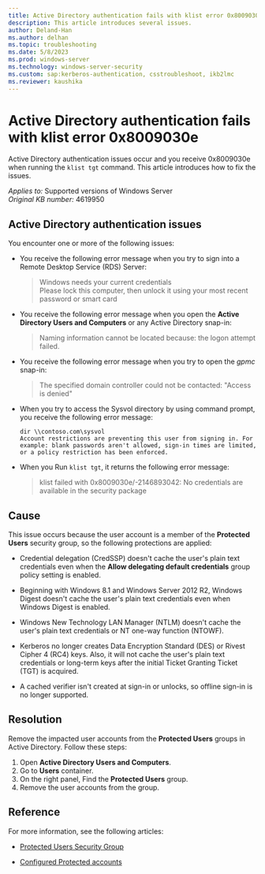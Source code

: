```yaml
---
title: Active Directory authentication fails with klist error 0x8009030e
description: This article introduces several issues.
author: Deland-Han
ms.author: delhan
ms.topic: troubleshooting
ms.date: 5/8/2023
ms.prod: windows-server
ms.technology: windows-server-security
ms.custom: sap:kerberos-authentication, csstroubleshoot, ikb2lmc
ms.reviewer: kaushika
---
```

# Active Directory authentication fails with klist error 0x8009030e

Active Directory authentication issues occur and you receive 0x8009030e when running the `klist tgt` command. This article introduces how to fix the issues.

_Applies to:_ Supported versions of Windows Server  
_Original KB number:_ 4619950

## Active Directory authentication issues

You encounter one or more of the following issues:

- You receive the following error message when you try to sign into a Remote Desktop Service \(RDS\) Server:

  > Windows needs your current credentials  
  > Please lock this computer, then unlock it using your most recent password or smart card

- You receive the following error message when you open the **Active Directory Users and Computers** or any Active Directory snap-in:

  > Naming information cannot be located because: the logon attempt failed.

- You receive the following error message when you try to open the *gpmc* snap-in:

  > The specified domain controller could not be contacted: "Access is denied"

- When you try to access the Sysvol directory by using command prompt, you receive the following error message:

  ```console
  dir \\contoso.com\sysvol
  Account restrictions are preventing this user from signing in. For example: blank passwords aren't allowed, sign-in times are limited, or a policy restriction has been enforced.
  ```

- When you Run `klist tgt`, it returns the following error message:

  > klist failed with 0x8009030e/-2146893042: No credentials are available in the security package

## Cause

This issue occurs because the user account is a member of the **Protected Users** security group, so the following protections are applied:

- Credential delegation (CredSSP) doesn't cache the user's plain text credentials even when the **Allow delegating default credentials** group policy setting is enabled.

- Beginning with Windows 8.1 and Windows Server 2012 R2, Windows Digest doesn't cache the user's plain text credentials even when Windows Digest is enabled.

- Windows New Technology LAN Manager \(NTLM\) doesn't cache the user's plain text credentials or NT one-way function (NTOWF).

- Kerberos no longer creates Data Encryption Standard \(DES\) or Rivest Cipher 4 \(RC4\) keys. Also, it will not cache the user's plain text credentials or long-term keys after the initial Ticket Granting Ticket \(TGT\) is acquired.

- A cached verifier isn't created at sign-in or unlocks, so offline sign-in is no longer supported.

## Resolution

Remove the impacted user accounts from the **Protected Users** groups in Active Directory. Follow these steps:

1. Open **Active Directory Users and Computers**.
2. Go to **Users** container.
3. On the right panel,  Find the **Protected Users** group.
4. Remove the user accounts from the group.

## Reference

For more information, see the following articles:

- [Protected Users Security Group](/windows-server/security/credentials-protection-and-management/protected-users-security-group)

- [Configured Protected accounts](/windows-server/identity/ad-ds/manage/how-to-configure-protected-accounts)
